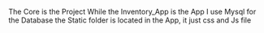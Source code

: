 The Core is the Project While the Inventory_App is the App
I use Mysql for the Database
the Static folder is located in the App, it just css and Js file
